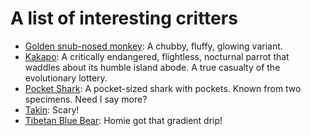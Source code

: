 # A list of interesting critters
* [Golden snub-nosed monkey](https://en.wikipedia.org/wiki/Golden_snub-nosed_monkey): A chubby, fluffy, glowing variant.
* [Kakapo](https://en.wikipedia.org/wiki/K%c4%81k%c4%81p%c5%8d): A critically endangered, flightless, nocturnal parrot
that waddles about its humble island abode. A true casualty of the evolutionary lottery.
* [Pocket Shark](https://en.wikipedia.org/wiki/Pocket_shark): A pocket-sized shark with pockets. Known from
two specimens. Need I say more?
* [Takin](https://en.wikipedia.org/wiki/Takin): Scary!
* [Tibetan Blue Bear](https://en.wikipedia.org/wiki/Tibetan_blue_bear): Homie got that gradient drip!
